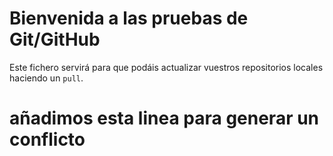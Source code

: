 # Bienvenida a las pruebas de Git/GitHub

Este fichero servirá para que podáis actualizar vuestros repositorios locales haciendo un `pull`.
# añadimos esta linea para generar un conflicto 
